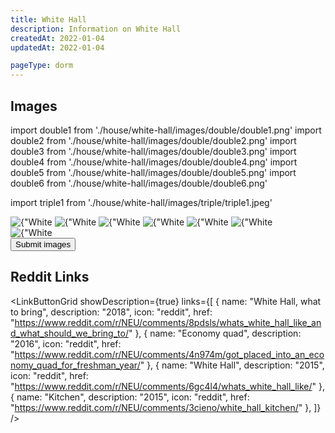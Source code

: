 ```yaml
---
title: White Hall
description: Information on White Hall
createdAt: 2022-01-04
updatedAt: 2022-01-04

pageType: dorm
---
```




## Images

import double1 from './house/white-hall/images/double/double1.png'
import double2 from './house/white-hall/images/double/double2.png'
import double3 from './house/white-hall/images/double/double3.png'
import double4 from './house/white-hall/images/double/double4.png'
import double5 from './house/white-hall/images/double/double5.png'
import double6 from './house/white-hall/images/double/double6.png'

import triple1 from './house/white-hall/images/triple/triple1.jpeg'


<Expandable title="Standard Double" icon="image">
  <div className="grid grid-cols-1 md:grid-cols-3 lg:grid-cols-2 gap-base">
    <Image src={double5} height={ 1726} width={2302} quality={50} alt={"White Hall Double 5"}/>
    <Image src={double6} height={ 1726} width={2302} quality={50} alt={"White Hall Double 6"}/>
    <Image src={double1} height={ 1726} width={2302} quality={50} alt={"White Hall Double 1"}/>
    <Image src={double2} height={ 1726} width={2302} quality={50} alt={"White Hall Double 2"}/>
    <Image src={double3} height={ 1726} width={2302} quality={50} alt={"White Hall Double 3"}/>
    <Image src={double4} height={ 1726} width={2302} quality={50} alt={"White Hall Double 4"}/>
  </div>
</Expandable>

<Expandable title="Forced Triple" icon="image">
  <Image src={triple1} height={3024} width={4032} quality={50} alt={"White Hall Triple 1"}/>
</Expandable>

<Expandable title="Videos" icon="video" variant="gray">
  <div className="grid grid-cols-1 gap-base">
    <YoutubeEmbed videoId="NTwTXX48DTM" />
    <YoutubeEmbed videoId="s3b34GOuv-U" />
  </div>
</Expandable>

<div className="flex">
  <Button 
    icon="plus"
    href={{
      pathname: "/contribute",
      query: { name: frontmatter.title },
    }}> Submit images </Button>
</div>

## Reddit Links

<LinkButtonGrid showDescription={true} links={[
{
name: "White Hall, what to bring",
description: "2018",
icon: "reddit",
href: "https://www.reddit.com/r/NEU/comments/8pdsls/whats_white_hall_like_and_what_should_we_bring_to/"
},
{
name: "Economy quad",
description: "2016",
icon: "reddit",
href: "https://www.reddit.com/r/NEU/comments/4n974m/got_placed_into_an_economy_quad_for_freshman_year/"
},
{
name: "White Hall",
description: "2015",
icon: "reddit",
href: "https://www.reddit.com/r/NEU/comments/6gc4l4/whats_white_hall_like/"
},
{
name: "Kitchen",
description: "2015",
icon: "reddit",
href: "https://www.reddit.com/r/NEU/comments/3cieno/white_hall_kitchen/"
},
]} />
